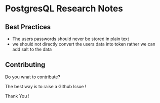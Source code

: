 # PostgresQL Research Notes

## Best Practices

- The users passwords should never be stored in plain text
- we should not directly convert the users data into token rather we can add salt to the data

## Contributing

Do you wnat to contribute?

The best way is to raise a Github Issue !

Thank You !
